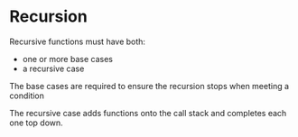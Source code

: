# Recursion

Recursive functions must have both:

-   one or more base cases
-   a recursive case

The base cases are required to ensure the recursion stops when meeting a condition

The recursive case adds functions onto the call stack and completes each one top down.
